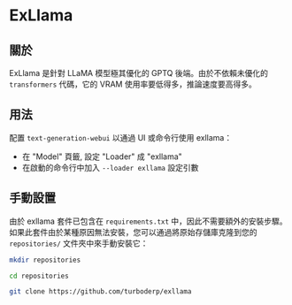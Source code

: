 # ExLlama

## 關於

ExLlama 是針對 LLaMA 模型極其優化的 GPTQ 後端。由於不依賴未優化的 `transformers` 代碼，它的 VRAM 使用率要低得多，推論速度要高得多。

## 用法

配置 `text-generation-webui` 以通過 UI 或命令行使用 exllama：

- 在 "Model" 頁籤, 設定 "Loader" 成 "exllama"
- 在啟動的命令行中加入 `--loader exllama` 設定引數

## 手動設置

由於 exllama 套件已包含在 `requirements.txt` 中，因此不需要額外的安裝步驟。如果此套件由於某種原因無法安裝，您可以通過將原始存儲庫克隆到您的 `repositories/` 文件夾中來手動安裝它：

```bash
mkdir repositories

cd repositories

git clone https://github.com/turboderp/exllama
```